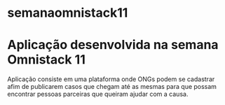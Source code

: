# semanaomnistack11
# Aplicação desenvolvida na semana Omnistack 11
Aplicação consiste em uma plataforma onde ONGs podem se cadastrar afim de publicarem
casos que chegam até as mesmas para que possam encontrar pessoas parceiras que queiram
ajudar com a causa.
